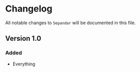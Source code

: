 # Changelog

All notable changes to `Sepandar` will be documented in this file.

## Version 1.0

### Added
- Everything

